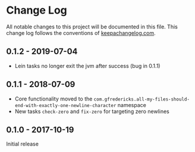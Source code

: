 # Change Log
All notable changes to this project will be documented in this file. This change log follows the conventions of [keepachangelog.com](http://keepachangelog.com/).

## 0.1.2 - 2019-07-04

- Lein tasks no longer exit the jvm after success (bug in 0.1.1)

## 0.1.1 - 2018-07-09

- Core functionality moved to the
  `com.gfredericks.all-my-files-should-end-with-exactly-one-newline-character`
  namespace
- New tasks `check-zero` and `fix-zero` for targeting zero newlines

## 0.1.0 - 2017-10-19

Initial release

